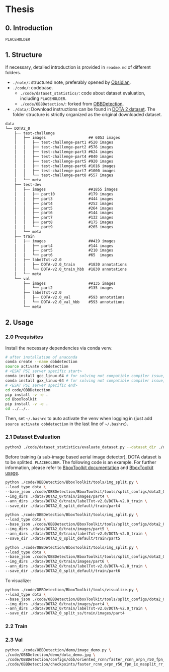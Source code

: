 # Thesis

## 0. Introduction

`PLACEHOLDER`

## 1. Structure

If necessary, detailed introduction is provided in `readme.md` of different folders. 

- `./note/`: structured note, preferably opened by [Obsidian](obsidian.md).
- `./code/`: codebase.
  - `./code/dataset_statistics/`: code about dataset evaluation, including `PLACEHOLDER`.
  - `./code/OBBDetection/`: forked from [OBBDetection](https://github.com/jbwang1997/OBBDetection).
- `./data/`: Download instructions can be found in [DOTA 2 dataset](https://captain-whu.github.io/DOTA/tasks.html). The folder structure is strictly organized as the original downloaded dataset.

```txt
data
└── DOTA2_0
    ├── test-challenge
    │   ├── images                   ## 6053 images
    │   │   ├── test-challenge-part1 #520 images
    │   │   ├── test-challenge-part2 #576 images
    │   │   ├── test-challenge-part3 #624 images
    │   │   ├── test-challenge-part4 #840 images
    │   │   ├── test-challenge-part5 #920 images
    │   │   ├── test-challenge-part6 #1016 images
    │   │   ├── test-challenge-part7 #1000 images
    │   │   └── test-challenge-part8 #557 images
    │   └── meta
    ├── test-dev
    │   ├── images                   ##1855 images
    │   │   ├── part10               #179 images
    │   │   ├── part3                #444 images
    │   │   ├── part4                #252 images
    │   │   ├── part5                #264 images
    │   │   ├── part6                #144 images
    │   │   ├── part7                #132 images
    │   │   ├── part8                #175 images
    │   │   └── part9                #265 images
    │   └── meta
    ├── train
    │   ├── images                   ##419 images
    │   │   ├── part4                #144 images
    │   │   ├── part5                #210 images
    │   │   └── part6                #65  images
    │   ├── labelTxt-v2.0
    │   │   ├── DOTA-v2.0_train      #1830 annotations
    │   │   └── DOTA-v2.0_train_hbb  #1830 annotations
    │   └── meta
    └── val
        ├── images                   ##135 images
        │   └── part2                #135 images
        ├── labelTxt-v2.0
        │   ├── DOTA-v2.0_val        #593 annotations
        │   └── DOTA-v2.0_val_hbb    #593 annotations
        └── meta
```

## 2. Usage

### 2.0 Prequisites

Install the necessary dependencies via conda venv. 

```bash
# after installation of anaconda
conda create --name obbdetection
source activate obbdetection
# <ESAT PSI server specific start>
conda install gcc_linux-64 # for solving not compatible compiler issue, in ESAT
conda install gxx_linux-64 # for solving not compatible compiler issue, in ESAT
# <ESAT PSI server specific end>
cd code/OBBDetection
pip install -v -e .
cd BboxToolkit
pip install -v -e . 
cd ../../..
```

Then, set `~/.bashrc` to auto activate the venv when logging in (just add `source activate obbdetection` in the last line of `~/.bashrc`).

### 2.1 Dataset Evaluation

```bash
python3 ./code/dataset_statistics/evaluate_dataset.py --dataset_dir ./dataset/
```

Before training (a sub-image based aerial image detector), DOTA dataset is to be splitted. `PLACEHOLDER`. The following code is an example. For further information, please refer to [BboxToolkit documentation](./code/OBBDetection/BboxToolkit/README.md) and [BboxToolkit usage](./code/OBBDetection/BboxToolkit/USAGE.md).

```bash
python ./code/OBBDetection/BboxToolkit/tools/img_split.py \
--load_type dota \
--base_json ./code/OBBDetection/BboxToolkit/tools/split_configs/dota2_0/ss_train.json \
--img_dirs ./data/DOTA2_0/train/images/part4 \
--ann_dirs ./data/DOTA2_0/train/labelTxt-v2.0/DOTA-v2.0_train \
--save_dir ./data/DOTA2_0_split_default/train/part4

python ./code/OBBDetection/BboxToolkit/tools/img_split.py \
--load_type dota \
--base_json ./code/OBBDetection/BboxToolkit/tools/split_configs/dota2_0/ss_train.json \
--img_dirs ./data/DOTA2_0/train/images/part5 \
--ann_dirs ./data/DOTA2_0/train/labelTxt-v2.0/DOTA-v2.0_train \
--save_dir ./data/DOTA2_0_split_default/train/part5

python ./code/OBBDetection/BboxToolkit/tools/img_split.py \
--load_type dota \
--base_json ./code/OBBDetection/BboxToolkit/tools/split_configs/dota2_0/ss_train.json \
--img_dirs ./data/DOTA2_0/train/images/part6 \
--ann_dirs ./data/DOTA2_0/train/labelTxt-v2.0/DOTA-v2.0_train \
--save_dir ./data/DOTA2_0_split_default/train/part6
```

To visualize: 

```bash
python ./code/OBBDetection/BboxToolkit/tools/visualize.py \
--load_type dota \
--base_json ./code/OBBDetection/BboxToolkit/tools/split_configs/dota2_0/ss_train.json \
--img_dirs ./data/DOTA2_0/train/images/part4 \
--ann_dirs ./data/DOTA2_0/train/labelTxt-v2.0/DOTA-v2.0_train \
--save_dir ./data/DOTA2_0_split_ss/train/images/part4
```

### 2.2 Train

### 2.3 Val

```bash
python ./code/OBBDetection/demo/image_demo.py \
./code/OBBDetection/demo/dota_demo.jpg \
./code/OBBDetection/configs/obb/oriented_rcnn/faster_rcnn_orpn_r50_fpn_1x_ms_rr_dota10.py \
./code/OBBDetection/checkpoints/faster_rcnn_orpn_r50_fpn_1x_mssplit_rr_dota10_epoch12.pth
```